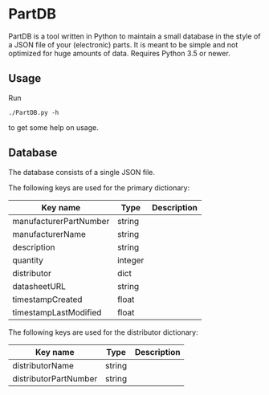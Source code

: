 # PartDB

PartDB is a tool written in Python to maintain a small database in the style of
a JSON file of your (electronic) parts. It is meant to be simple and not
optimized for huge amounts of data. Requires Python 3.5 or newer.

## Usage

Run
```
./PartDB.py -h
```
to get some help on usage.

## Database

The database consists of a single JSON file.

The following keys are used for the primary dictionary:

| Key name               | Type    | Description   |
| ---------------------- | ------- | ------------- |
| manufacturerPartNumber | string  |               |
| manufacturerName       | string  |               |
| description            | string  |               |
| quantity               | integer |               |
| distributor            | dict    |               |
| datasheetURL           | string  |               |
| timestampCreated       | float   |               |
| timestampLastModified  | float   |               |

The following keys are used for the distributor dictionary:

| Key name               | Type    | Description   |
| ---------------------- | ------- | ------------- |
| distributorName        | string  |               |
| distributorPartNumber  | string  |               |

